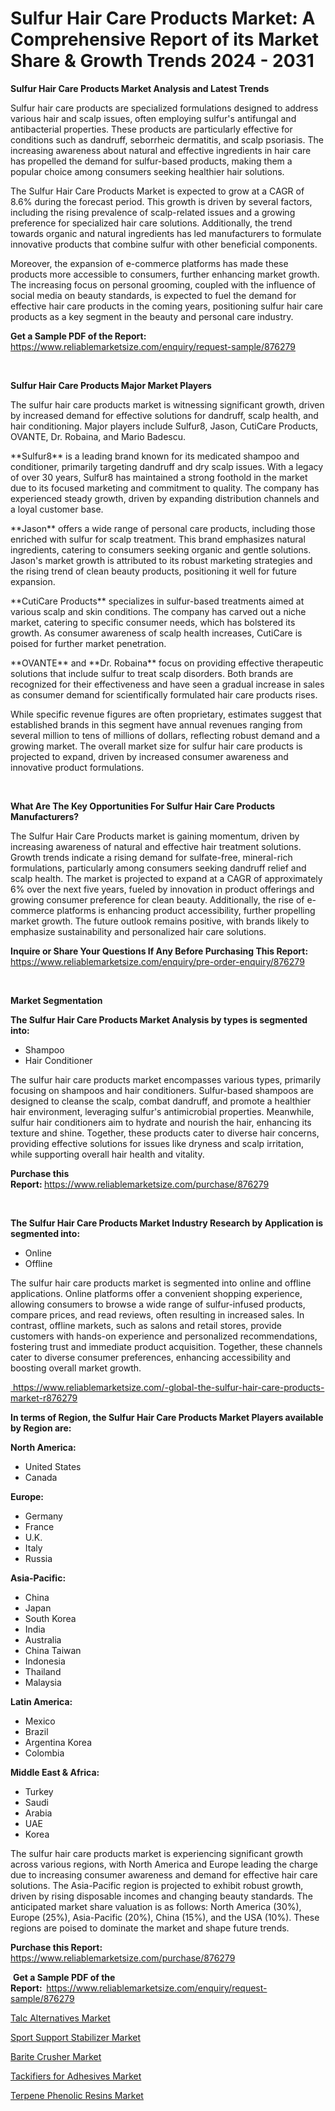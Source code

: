 <p><h1>Sulfur Hair Care Products Market: A Comprehensive Report of its Market Share & Growth Trends 2024 - 2031</h1></p><p><strong>Sulfur Hair Care Products Market Analysis and Latest Trends</strong></p>
<p><p>Sulfur hair care products are specialized formulations designed to address various hair and scalp issues, often employing sulfur's antifungal and antibacterial properties. These products are particularly effective for conditions such as dandruff, seborrheic dermatitis, and scalp psoriasis. The increasing awareness about natural and effective ingredients in hair care has propelled the demand for sulfur-based products, making them a popular choice among consumers seeking healthier hair solutions.</p><p>The Sulfur Hair Care Products Market is expected to grow at a CAGR of 8.6% during the forecast period. This growth is driven by several factors, including the rising prevalence of scalp-related issues and a growing preference for specialized hair care solutions. Additionally, the trend towards organic and natural ingredients has led manufacturers to formulate innovative products that combine sulfur with other beneficial components.</p><p>Moreover, the expansion of e-commerce platforms has made these products more accessible to consumers, further enhancing market growth. The increasing focus on personal grooming, coupled with the influence of social media on beauty standards, is expected to fuel the demand for effective hair care products in the coming years, positioning sulfur hair care products as a key segment in the beauty and personal care industry.</p></p>
<p><strong>Get a Sample PDF of the Report:&nbsp;</strong> <a href="https://www.reliablemarketsize.com/enquiry/request-sample/876279?utm_campaign=1833&utm_medium=2&utm_source=Github&utm_content=ia&utm_term=03122024&utm_id=sulfur-hair-care-products">https://www.reliablemarketsize.com/enquiry/request-sample/876279</a></p>
<p>&nbsp;</p>
<p><strong>Sulfur Hair Care Products Major Market Players</strong></p>
<p><p>The sulfur hair care products market is witnessing significant growth, driven by increased demand for effective solutions for dandruff, scalp health, and hair conditioning. Major players include Sulfur8, Jason, CutiCare Products, OVANTE, Dr. Robaina, and Mario Badescu.</p><p>**Sulfur8** is a leading brand known for its medicated shampoo and conditioner, primarily targeting dandruff and dry scalp issues. With a legacy of over 30 years, Sulfur8 has maintained a strong foothold in the market due to its focused marketing and commitment to quality. The company has experienced steady growth, driven by expanding distribution channels and a loyal customer base.</p><p>**Jason** offers a wide range of personal care products, including those enriched with sulfur for scalp treatment. This brand emphasizes natural ingredients, catering to consumers seeking organic and gentle solutions. Jason's market growth is attributed to its robust marketing strategies and the rising trend of clean beauty products, positioning it well for future expansion.</p><p>**CutiCare Products** specializes in sulfur-based treatments aimed at various scalp and skin conditions. The company has carved out a niche market, catering to specific consumer needs, which has bolstered its growth. As consumer awareness of scalp health increases, CutiCare is poised for further market penetration.</p><p>**OVANTE** and **Dr. Robaina** focus on providing effective therapeutic solutions that include sulfur to treat scalp disorders. Both brands are recognized for their effectiveness and have seen a gradual increase in sales as consumer demand for scientifically formulated hair care products rises.</p><p>While specific revenue figures are often proprietary, estimates suggest that established brands in this segment have annual revenues ranging from several million to tens of millions of dollars, reflecting robust demand and a growing market. The overall market size for sulfur hair care products is projected to expand, driven by increased consumer awareness and innovative product formulations.</p></p>
<p>&nbsp;</p>
<p><strong>What Are The Key Opportunities For Sulfur Hair Care Products Manufacturers?</strong></p>
<p><p>The Sulfur Hair Care Products market is gaining momentum, driven by increasing awareness of natural and effective hair treatment solutions. Growth trends indicate a rising demand for sulfate-free, mineral-rich formulations, particularly among consumers seeking dandruff relief and scalp health. The market is projected to expand at a CAGR of approximately 6% over the next five years, fueled by innovation in product offerings and growing consumer preference for clean beauty. Additionally, the rise of e-commerce platforms is enhancing product accessibility, further propelling market growth. The future outlook remains positive, with brands likely to emphasize sustainability and personalized hair care solutions.</p></p>
<p><strong>Inquire or Share Your Questions If Any Before Purchasing This Report:</strong> <a href="https://www.reliablemarketsize.com/enquiry/pre-order-enquiry/876279?utm_campaign=1833&utm_medium=2&utm_source=Github&utm_content=ia&utm_term=03122024&utm_id=sulfur-hair-care-products">https://www.reliablemarketsize.com/enquiry/pre-order-enquiry/876279</a></p>
<p>&nbsp;</p>
<p><strong>Market Segmentation</strong></p>
<p><strong>The Sulfur Hair Care Products Market Analysis by types is segmented into:</strong></p>
<p><ul><li>Shampoo</li><li>Hair Conditioner</li></ul></p>
<p><p>The sulfur hair care products market encompasses various types, primarily focusing on shampoos and hair conditioners. Sulfur-based shampoos are designed to cleanse the scalp, combat dandruff, and promote a healthier hair environment, leveraging sulfur's antimicrobial properties. Meanwhile, sulfur hair conditioners aim to hydrate and nourish the hair, enhancing its texture and shine. Together, these products cater to diverse hair concerns, providing effective solutions for issues like dryness and scalp irritation, while supporting overall hair health and vitality.</p></p>
<p><strong>Purchase this Report:&nbsp;</strong><a href="https://www.reliablemarketsize.com/purchase/876279?utm_campaign=1833&utm_medium=2&utm_source=Github&utm_content=ia&utm_term=03122024&utm_id=sulfur-hair-care-products">https://www.reliablemarketsize.com/purchase/876279</a></p>
<p>&nbsp;</p>
<p><strong>The Sulfur Hair Care Products Market Industry Research by Application is segmented into:</strong></p>
<p><ul><li>Online</li><li>Offline</li></ul></p>
<p><p>The sulfur hair care products market is segmented into online and offline applications. Online platforms offer a convenient shopping experience, allowing consumers to browse a wide range of sulfur-infused products, compare prices, and read reviews, often resulting in increased sales. In contrast, offline markets, such as salons and retail stores, provide customers with hands-on experience and personalized recommendations, fostering trust and immediate product acquisition. Together, these channels cater to diverse consumer preferences, enhancing accessibility and boosting overall market growth.</p></p>
<p><a href="https://www.reliablemarketsize.com/-global-the-sulfur-hair-care-products-market-r876279?utm_campaign=1833&utm_medium=2&utm_source=Github&utm_content=ia&utm_term=03122024&utm_id=sulfur-hair-care-products">&nbsp;https://www.reliablemarketsize.com/-global-the-sulfur-hair-care-products-market-r876279</a></p>
<p><strong>In terms of Region, the Sulfur Hair Care Products Market Players available by Region are:</strong></p>
<p>
    <p> <strong> North America: </strong>
        <ul>
            <li>United States</li>
            <li>Canada</li>
        </ul>
        </p> 
    <p> <strong> Europe: </strong>
        <ul>
            <li>Germany</li>
            <li>France</li>
            <li>U.K.</li>
            <li>Italy</li>
            <li>Russia</li>
        </ul>
        </p> 
    <p> <strong> Asia-Pacific: </strong>
        <ul>
            <li>China</li>
            <li>Japan</li>
            <li>South Korea</li>
            <li>India</li>
            <li>Australia</li>
            <li>China Taiwan</li>
            <li>Indonesia</li>
            <li>Thailand</li>
            <li>Malaysia</li>
        </ul>
        </p> 
    <p> <strong> Latin America: </strong>
        <ul>
            <li>Mexico</li>
            <li>Brazil</li>
            <li>Argentina Korea</li>
            <li>Colombia</li>
        </ul>
        </p> 
    <p> <strong> Middle East & Africa: </strong>
        <ul>
            <li>Turkey</li>
            <li>Saudi</li>
            <li>Arabia</li>
            <li>UAE</li>
            <li>Korea</li>
        </ul>
    </p>
    </p>
<p><p>The sulfur hair care products market is experiencing significant growth across various regions, with North America and Europe leading the charge due to increasing consumer awareness and demand for effective hair care solutions. The Asia-Pacific region is projected to exhibit robust growth, driven by rising disposable incomes and changing beauty standards. The anticipated market share valuation is as follows: North America (30%), Europe (25%), Asia-Pacific (20%), China (15%), and the USA (10%). These regions are poised to dominate the market and shape future trends.</p></p>
<p><strong>Purchase this Report: </strong><a href="https://www.reliablemarketsize.com/purchase/876279?utm_campaign=1833&utm_medium=2&utm_source=Github&utm_content=ia&utm_term=03122024&utm_id=sulfur-hair-care-products">https://www.reliablemarketsize.com/purchase/876279</a></p>
<p>&nbsp;<strong>Get a Sample PDF of the Report:&nbsp;&nbsp;</strong><a href="https://www.reliablemarketsize.com/enquiry/request-sample/876279?utm_campaign=1833&utm_medium=2&utm_source=Github&utm_content=ia&utm_term=03122024&utm_id=sulfur-hair-care-products">https://www.reliablemarketsize.com/enquiry/request-sample/876279</a></p>
<p><strong></strong></p>
<p><p><a href="https://www.linkedin.com/pulse/emerging-trends-talc-alternatives-market-global-outlook-i8ffe?utm_campaign=1833&utm_medium=2&utm_source=Github&utm_content=ia&utm_term=03122024&utm_id=sulfur-hair-care-products">Talc Alternatives Market</a></p><p><a href="https://github.com/FassouRP/Market-Research-Report-List-6/blob/main/sport-support-stabilizer-market.md?utm_campaign=1833&utm_medium=2&utm_source=Github&utm_content=ia&utm_term=03122024&utm_id=sulfur-hair-care-products">Sport Support Stabilizer Market</a></p><p><a href="https://www.linkedin.com/pulse/scope-trends-barite-crusher-market-latest-dynamics-future-predictions-hzxcf?utm_campaign=1833&utm_medium=2&utm_source=Github&utm_content=ia&utm_term=03122024&utm_id=sulfur-hair-care-products">Barite Crusher Market</a></p><p><a href="https://issuu.com/reportprime-2/docs/tackifiers-for-adhesives-market-size-2030.pptx?utm_campaign=1833&utm_medium=2&utm_source=Github&utm_content=ia&utm_term=03122024&utm_id=sulfur-hair-care-products">Tackifiers for Adhesives Market</a></p><p><a href="https://issuu.com/reportprime-2/docs/terpene-phenolic-resins-market-size-2030.pptx?utm_campaign=1833&utm_medium=2&utm_source=Github&utm_content=ia&utm_term=03122024&utm_id=sulfur-hair-care-products">Terpene Phenolic Resins Market</a></p></p>